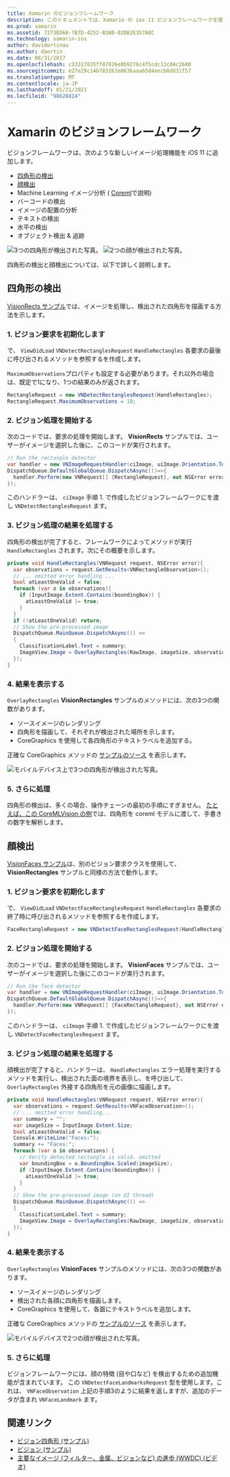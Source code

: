 ```yaml
---
title: Xamarin のビジョンフレームワーク
description: このドキュメントでは、Xamarin の ios 11 ビジョンフレームワークを使用する方法について説明します。 具体的には、四角形の検出と顔検出について説明します。
ms.prod: xamarin
ms.assetid: 7273ED68-7B7D-4252-B3A0-02DB2E357A8C
ms.technology: xamarin-ios
author: davidortinau
ms.author: daortin
ms.date: 08/31/2017
ms.openlocfilehash: c33317835ff07826e8b9276c4f5cdc13c04c2680
ms.sourcegitcommit: e27e29c14b783263e063baaa65d4eecb8dd31f57
ms.translationtype: MT
ms.contentlocale: ja-JP
ms.lasthandoff: 01/21/2021
ms.locfileid: "98628814"
---
```

# <a name="vision-framework-in-xamarinios"></a>Xamarin のビジョンフレームワーク

ビジョンフレームワークは、次のような新しいイメージ処理機能を iOS 11 に追加します。

- [四角形の検出](#rectangles)
- [顔検出](#faces)
- Machine Learning イメージ分析 ( [Coreml](~/ios/platform/introduction-to-ios11/coreml.md)で説明)
- バーコードの検出
- イメージの配置の分析
- テキストの検出
- 水平の検出
- オブジェクト検出 & 追跡

![3つの四角形が検出された写真。](vision-images/found-rectangles-tiny.png) ![2つの顔が検出された写真。](vision-images/xamarin-home-faces-tiny.png)

四角形の検出と顔検出については、以下で詳しく説明します。

<a name="rectangles"></a>

## <a name="rectangle-detection"></a>四角形の検出

[VisionRects サンプル](/samples/xamarin/ios-samples/ios11-visionrectangles)では、イメージを処理し、検出された四角形を描画する方法を示します。

### <a name="1-initialize-the-vision-request"></a>1. ビジョン要求を初期化します

で、 `ViewDidLoad` `VNDetectRectanglesRequest` `HandleRectangles` 各要求の最後に呼び出されるメソッドを参照するを作成します。

`MaximumObservations`プロパティも設定する必要があります。それ以外の場合は、既定で1になり、1つの結果のみが返されます。

```csharp
RectangleRequest = new VNDetectRectanglesRequest(HandleRectangles);
RectangleRequest.MaximumObservations = 10;
```

### <a name="2-start-the-vision-processing"></a>2. ビジョン処理を開始する

次のコードでは、要求の処理を開始します。 **VisionRects** サンプルでは、ユーザーがイメージを選択した後に、このコードが実行されます。

```csharp
// Run the rectangle detector
var handler = new VNImageRequestHandler(ciImage, uiImage.Orientation.ToCGImagePropertyOrientation(), new VNImageOptions());
DispatchQueue.DefaultGlobalQueue.DispatchAsync(()=>{
  handler.Perform(new VNRequest[] {RectangleRequest}, out NSError error);
});
```

このハンドラーは、 `ciImage` 手順 1. で作成したビジョンフレームワークにを渡し `VNDetectRectanglesRequest` ます。

### <a name="3-handle-the-results-of-vision-processing"></a>3. ビジョン処理の結果を処理する

四角形の検出が完了すると、フレームワークによってメソッドが実行 `HandleRectangles` されます。次にその概要を示します。

```csharp
private void HandleRectangles(VNRequest request, NSError error){
  var observations = request.GetResults<VNRectangleObservation>();
  // ... omitted error handling ...
  bool atLeastOneValid = false;
  foreach (var o in observations){
    if (InputImage.Extent.Contains(boundingBox)) {
      atLeastOneValid |= true;
    }
  }
  if (!atLeastOneValid) return;
  // Show the pre-processed image
  DispatchQueue.MainQueue.DispatchAsync(() =>
  {
    ClassificationLabel.Text = summary;
    ImageView.Image = OverlayRectangles(RawImage, imageSize, observations);
  });
}
```

### <a name="4-display-the-results"></a>4. 結果を表示する

`OverlayRectangles` **VisionRectangles** サンプルのメソッドには、次の3つの関数があります。

- ソースイメージのレンダリング
- 四角形を描画して、それぞれが検出された場所を示します。
- CoreGraphics を使用して各四角形のテキストラベルを追加する。

正確な CoreGraphics メソッドの [サンプルのソース](/samples/xamarin/ios-samples/ios11-visionrectangles) を表示します。

![モバイルデバイス上で3つの四角形が検出された写真。](vision-images/found-rectangles-phone-sml.png)

### <a name="5-further-processing"></a>5. さらに処理

四角形の検出は、多くの場合、操作チェーンの最初の手順にすぎません。 [たとえば、この CoreMLVision の例](~/ios/platform/introduction-to-ios11/coreml.md#coremlvision)では、四角形を coreml モデルに渡して、手書きの数字を解析します。

<a name="faces"></a>

## <a name="face-detection"></a>顔検出

[VisionFaces サンプル](/samples/xamarin/ios-samples/ios11-visionfaces)は、別のビジョン要求クラスを使用して、 **VisionRectangles** サンプルと同様の方法で動作します。

### <a name="1-initialize-the-vision-request"></a>1. ビジョン要求を初期化します

で、 `ViewDidLoad` `VNDetectFaceRectanglesRequest` `HandleRectangles` 各要求の終了時に呼び出されるメソッドを参照するを作成します。

```csharp
FaceRectangleRequest = new VNDetectFaceRectanglesRequest(HandleRectangles);
```

### <a name="2-start-the-vision-processing"></a>2. ビジョン処理を開始する

次のコードでは、要求の処理を開始します。 **VisionFaces** サンプルでは、ユーザーがイメージを選択した後にこのコードが実行されます。

```csharp
// Run the face detector
var handler = new VNImageRequestHandler(ciImage, uiImage.Orientation.ToCGImagePropertyOrientation(), new VNImageOptions());
DispatchQueue.DefaultGlobalQueue.DispatchAsync(()=>{
  handler.Perform(new VNRequest[] {FaceRectangleRequest}, out NSError error);
});
```

このハンドラーは、 `ciImage` 手順 1. で作成したビジョンフレームワークにを渡し `VNDetectFaceRectanglesRequest` ます。

### <a name="3-handle-the-results-of-vision-processing"></a>3. ビジョン処理の結果を処理する

顔検出が完了すると、ハンドラーは、 `HandleRectangles` エラー処理を実行するメソッドを実行し、検出された面の境界を表示し、を呼び出して、 `OverlayRectangles` 外接する四角形を元の画像に描画します。

```csharp
private void HandleRectangles(VNRequest request, NSError error){
  var observations = request.GetResults<VNFaceObservation>();
  // ... omitted error handling...
  var summary = "";
  var imageSize = InputImage.Extent.Size;
  bool atLeastOneValid = false;
  Console.WriteLine("Faces:");
  summary += "Faces:";
  foreach (var o in observations) {
    // Verify detected rectangle is valid. omitted
    var boundingBox = o.BoundingBox.Scaled(imageSize);
    if (InputImage.Extent.Contains(boundingBox)) {
      atLeastOneValid |= true;
    }
  }
  // Show the pre-processed image (on UI thread)
  DispatchQueue.MainQueue.DispatchAsync(() =>
  {
    ClassificationLabel.Text = summary;
    ImageView.Image = OverlayRectangles(RawImage, imageSize, observations);
  });
}
```

### <a name="4-display-the-results"></a>4. 結果を表示する

`OverlayRectangles` **VisionFaces** サンプルのメソッドには、次の3つの関数があります。

- ソースイメージのレンダリング
- 検出された各顔に四角形を描画します。
- CoreGraphics を使用して、各面にテキストラベルを追加します。

正確な CoreGraphics メソッドの [サンプルのソース](/samples/xamarin/ios-samples/ios11-visionfaces) を表示します。

![モバイルデバイスで2つの顔が検出された写真。](vision-images/found-faces-phone-sml.png)

### <a name="5-further-processing"></a>5. さらに処理

ビジョンフレームワークには、顔の特徴 (目や口など) を検出するための追加機能が含まれています。 この `VNDetectFaceLandmarksRequest` 型を使用します。これは、 `VNFaceObservation` 上記の手順3のように結果を返しますが、追加のデータが含まれ `VNFaceLandmark` ます。

## <a name="related-links"></a>関連リンク

- [ビジョン四角形 (サンプル)](/samples/xamarin/ios-samples/ios11-visionrectangles)
- [ビジョン (サンプル)](/samples/xamarin/ios-samples/ios11-visionfaces)
- [主要なイメージ (フィルター、金属、ビジョンなど) の進歩 (WWDC) (ビデオ)](https://developer.apple.com/videos/play/wwdc2017/510/)